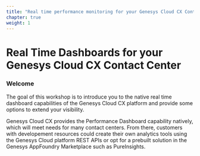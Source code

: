 ```yaml
---
title: "Real time performance monitoring for your Genesys Cloud CX Contact Center"
chapter: true
weight: 1
---
```


# Real Time Dashboards for your Genesys Cloud CX Contact Center

### Welcome

The goal of this workshop is to introduce you to the native real time dashboard capabilities of the Genesys Cloud CX platform and provide some options to extend your visibility.

Genesys Cloud CX provides the Performance Dashboard capability natively, which will meet needs for many contact centers. From there, customers with developement resources could create their own analytics tools using the Genesys Cloud platform REST APIs or opt for a prebuilt solution in the Genesys AppFoundry Marketplace such as PureInsights.
